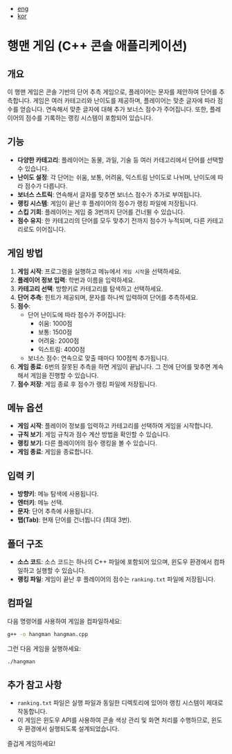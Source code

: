 - [eng](./README_en.md)
- [kor](./README_kr.md)

# 행맨 게임 (C++ 콘솔 애플리케이션)

## 개요
이 행맨 게임은 콘솔 기반의 단어 추측 게임으로, 플레이어는 문자를 제안하여 단어를 추측합니다. 게임은 여러 카테고리와 난이도를 제공하며, 플레이어는 맞춘 글자에 따라 점수를 얻습니다. 연속해서 맞춘 글자에 대해 추가 보너스 점수가 주어집니다. 또한, 플레이어의 점수를 기록하는 랭킹 시스템이 포함되어 있습니다.

## 기능
- **다양한 카테고리**: 플레이어는 동물, 과일, 기술 등 여러 카테고리에서 단어를 선택할 수 있습니다.
- **난이도 설정**: 각 단어는 쉬움, 보통, 어려움, 익스트림 난이도로 나뉘며, 난이도에 따라 점수가 다릅니다.
- **보너스 스트릭**: 연속해서 글자를 맞추면 보너스 점수가 추가로 부여됩니다.
- **랭킹 시스템**: 게임이 끝난 후 플레이어의 점수가 랭킹 파일에 저장됩니다.
- **스킵 기회**: 플레이어는 게임 중 3번까지 단어를 건너뛸 수 있습니다.
- **점수 유지**: 한 카테고리의 단어를 모두 맞추기 전까지 점수가 누적되며, 다른 카테고리로도 이어집니다.

## 게임 방법

1. **게임 시작**: 프로그램을 실행하고 메뉴에서 `게임 시작`을 선택하세요.
2. **플레이어 정보 입력**: 학번과 이름을 입력하세요.
3. **카테고리 선택**: 방향키로 카테고리를 탐색하고 선택하세요.
4. **단어 추측**: 힌트가 제공되며, 문자를 하나씩 입력하여 단어를 추측하세요.
5. **점수**:
   - 단어 난이도에 따라 점수가 주어집니다:
     - 쉬움: 1000점
     - 보통: 1500점
     - 어려움: 2000점
     - 익스트림: 4000점
   - 보너스 점수: 연속으로 맞출 때마다 100점씩 추가됩니다.
6. **게임 종료**: 6번의 잘못된 추측을 하면 게임이 끝납니다. 그 전에 단어를 맞추면 계속해서 게임을 진행할 수 있습니다.
7. **점수 저장**: 게임 종료 후 점수가 랭킹 파일에 저장됩니다.

## 메뉴 옵션
- **게임 시작**: 플레이어 정보를 입력하고 카테고리를 선택하여 게임을 시작합니다.
- **규칙 보기**: 게임 규칙과 점수 계산 방법을 확인할 수 있습니다.
- **랭킹 보기**: 다른 플레이어의 점수 랭킹을 볼 수 있습니다.
- **게임 종료**: 게임을 종료합니다.

## 입력 키
- **방향키**: 메뉴 탐색에 사용됩니다.
- **엔터키**: 메뉴 선택.
- **문자**: 단어 추측에 사용됩니다.
- **탭(Tab)**: 현재 단어를 건너뜁니다 (최대 3번).

## 폴더 구조
- **소스 코드**: 소스 코드는 하나의 C++ 파일에 포함되어 있으며, 윈도우 환경에서 컴파일하고 실행할 수 있습니다.
- **랭킹 파일**: 게임이 끝난 후 플레이어의 점수는 `ranking.txt` 파일에 저장됩니다.

## 컴파일
다음 명령어를 사용하여 게임을 컴파일하세요:
```bash
g++ -o hangman hangman.cpp
```

그런 다음 게임을 실행하세요:
```bash
./hangman
```

## 추가 참고 사항
- `ranking.txt` 파일은 실행 파일과 동일한 디렉토리에 있어야 랭킹 시스템이 제대로 작동합니다.
- 이 게임은 윈도우 API를 사용하여 콘솔 색상 관리 및 화면 처리를 수행하므로, 윈도우 환경에서 실행되도록 설계되었습니다.

즐겁게 게임하세요!
